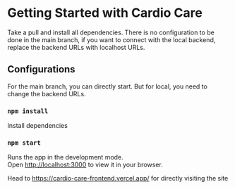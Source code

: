 # Getting Started with Cardio Care

Take a pull and install all dependencies.
There is no configuration to be done in the main branch, if you want to connect with the local backend, replace the backend URLs with localhost URLs.

## Configurations

For the main branch, you can directly start.
But for local, you need to change the backend URLs.

### `npm install`

Install dependencies

### `npm start`

Runs the app in the development mode.\
Open [http://localhost:3000](http://localhost:3000) to view it in your browser.

Head to https://cardio-care-frontend.vercel.app/ for directly visiting the site

